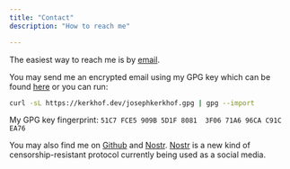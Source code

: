 ```yaml
---
title: "Contact"
description: "How to reach me"

---
```


The easiest way to reach me is by [email](mailto:joseph@kerkhof.dev).

You may send me an encrypted email using my GPG key which can be found [here](https://kerkhof.dev/josephkerkhof.gpg) or you can run:

```sh
curl -sL https://kerkhof.dev/josephkerkhof.gpg | gpg --import
```

My GPG key fingerprint: `51C7 FCE5 909B 5D1F 8081  3F06 71A6 96CA C91C EA76`

You may also find me on [Github](https://github.com/josephkerkhof) and [Nostr](ext+web+nostr:npub1ecf87gnuvnkqm3qdf720f6rpyy7kxqwjvkvdzvlm4y6s7vr3mzxqeq3spn). [Nostr](https://nostr.com) is a new kind of censorship-resistant protocol currently being used as a social media.
